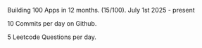 Building 100 Apps in 12 months. (15/100). July 1st 2025 - present

10 Commits per day on Github. 

5 Leetcode Questions per day.
